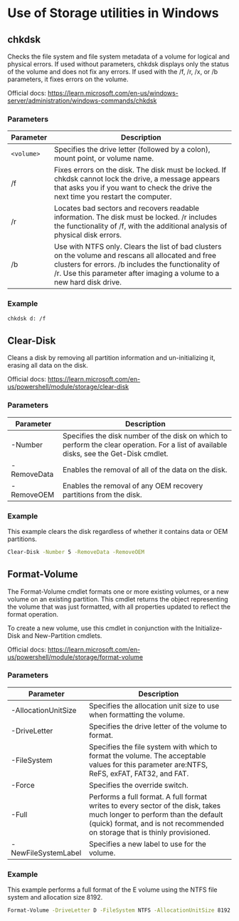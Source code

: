 # Use of Storage utilities in Windows

## chkdsk

Checks the file system and file system metadata of a volume for logical and physical errors. If used without parameters, chkdsk displays only the status of the volume and does not fix any errors. If used with the /f, /r, /x, or /b parameters, it fixes errors on the volume.

Official docs: https://learn.microsoft.com/en-us/windows-server/administration/windows-commands/chkdsk

### Parameters

| Parameter | Description |
| --- | --- |
| `<volume>` | Specifies the drive letter (followed by a colon), mount point, or volume name. |
| /f | Fixes errors on the disk. The disk must be locked. If chkdsk cannot lock the drive, a message appears that asks you if you want to check the drive the next time you restart the computer. |
| /r | Locates bad sectors and recovers readable information. The disk must be locked. /r includes the functionality of /f, with the additional analysis of physical disk errors. |
| /b | Use with NTFS only. Clears the list of bad clusters on the volume and rescans all allocated and free clusters for errors. /b includes the functionality of /r. Use this parameter after imaging a volume to a new hard disk drive. |

### Example

```bash
chkdsk d: /f
```


## Clear-Disk

Cleans a disk by removing all partition information and un-initializing it, erasing all data on the disk.

Official docs: https://learn.microsoft.com/en-us/powershell/module/storage/clear-disk

### Parameters

| Parameter | Description |
| --- | --- |
| -Number | Specifies the disk number of the disk on which to perform the clear operation. For a list of available disks, see the Get-Disk cmdlet. |
| -RemoveData | Enables the removal of all of the data on the disk. |
| -RemoveOEM | Enables the removal of any OEM recovery partitions from the disk. |

### Example

This example clears the disk regardless of whether it contains data or OEM partitions.

```bash
Clear-Disk -Number 5 -RemoveData -RemoveOEM
```


## Format-Volume

The Format-Volume cmdlet formats one or more existing volumes, or a new volume on an existing partition. This cmdlet returns the object representing the volume that was just formatted, with all properties updated to reflect the format operation.

To create a new volume, use this cmdlet in conjunction with the Initialize-Disk and New-Partition cmdlets.

Official docs: https://learn.microsoft.com/en-us/powershell/module/storage/format-volume

### Parameters

| Parameter | Description |
| --- | --- |
| -AllocationUnitSize | Specifies the allocation unit size to use when formatting the volume. |
| -DriveLetter | Specifies the drive letter of the volume to format. |
| -FileSystem | Specifies the file system with which to format the volume. The acceptable values for this parameter are:NTFS, ReFS, exFAT, FAT32, and FAT. |
| -Force | Specifies the override switch. |
| -Full | Performs a full format. A full format writes to every sector of the disk, takes much longer to perform than the default (quick) format, and is not recommended on storage that is thinly provisioned. |
| -NewFileSystemLabel | Specifies a new label to use for the volume. |


### Example

This example performs a full format of the E volume using the NTFS file system and allocation size 8192.

```bash
Format-Volume -DriveLetter D -FileSystem NTFS -AllocationUnitSize 8192 -Full -Force
```